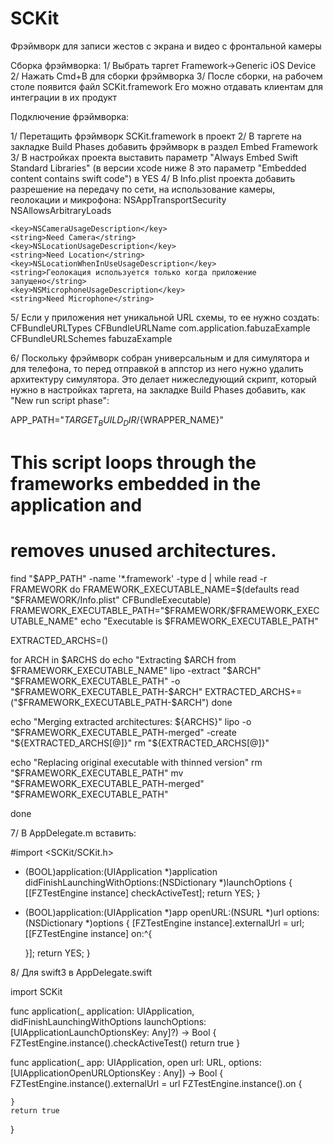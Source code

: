# SCKit

Фрэймворк для записи жестов с экрана и видео с фронтальной камеры

Сборка фрэймворка:
1/ Выбрать таргет Framework->Generic iOS Device
2/ Нажать Cmd+B для сборки фрэймворка
3/ После сборки, на рабочем столе появится файл SCKit.framework Его можно отдавать клиентам для интеграции в их продукт

Подключение фрэймворка:

1/ Перетащить фрэймворк SCKit.framework в проект
2/ В таргете на закладке Build Phases добавить фрэймворк в раздел Embed Framework
3/ В настройках проекта выставить параметр "Always Embed Swift Standard Libraries" (в версии xcode ниже 8 это параметр "Embedded content contains swift code") в YES 
4/ В Info.plist проекта добавить разрешение на передачу по сети, на использование камеры, геолокации и микрофона:
    <key>NSAppTransportSecurity</key>
    <dict>
        <key>NSAllowsArbitraryLoads</key>
        <true/>
    </dict>

    <key>NSCameraUsageDescription</key>
    <string>Need Camera</string>
    <key>NSLocationUsageDescription</key>
    <string>Need Location</string>
    <key>NSLocationWhenInUseUsageDescription</key>
    <string>Геолокация используется только когда приложение запущено</string>
    <key>NSMicrophoneUsageDescription</key>
    <string>Need Microphone</string>

5/ Если у приложения нет уникальной URL схемы, то ее нужно создать:
<key>CFBundleURLTypes</key>
<array>
    <dict>
    <key>CFBundleURLName</key>
    <string>com.application.fabuzaExample</string>
    <key>CFBundleURLSchemes</key>
    <array>
        <string>fabuzaExample</string>
    </array>
    </dict>
</array>


6/ Поскольку фрэймворк собран универсальным и для симулятора и для телефона, то перед отправкой в аппстор из него нужно удалить архитектуру симулятора. Это делает нижеследующий скрипт, который нужно в настройках таргета, на закладке Build Phases добавить, как "New run script phase":

APP_PATH="${TARGET_BUILD_DIR}/${WRAPPER_NAME}"

# This script loops through the frameworks embedded in the application and
# removes unused architectures.
find "$APP_PATH" -name '*.framework' -type d | while read -r FRAMEWORK
do
FRAMEWORK_EXECUTABLE_NAME=$(defaults read "$FRAMEWORK/Info.plist" CFBundleExecutable)
FRAMEWORK_EXECUTABLE_PATH="$FRAMEWORK/$FRAMEWORK_EXECUTABLE_NAME"
echo "Executable is $FRAMEWORK_EXECUTABLE_PATH"

EXTRACTED_ARCHS=()

for ARCH in $ARCHS
do
echo "Extracting $ARCH from $FRAMEWORK_EXECUTABLE_NAME"
lipo -extract "$ARCH" "$FRAMEWORK_EXECUTABLE_PATH" -o "$FRAMEWORK_EXECUTABLE_PATH-$ARCH"
EXTRACTED_ARCHS+=("$FRAMEWORK_EXECUTABLE_PATH-$ARCH")
done

echo "Merging extracted architectures: ${ARCHS}"
lipo -o "$FRAMEWORK_EXECUTABLE_PATH-merged" -create "${EXTRACTED_ARCHS[@]}"
rm "${EXTRACTED_ARCHS[@]}"

echo "Replacing original executable with thinned version"
rm "$FRAMEWORK_EXECUTABLE_PATH"
mv "$FRAMEWORK_EXECUTABLE_PATH-merged" "$FRAMEWORK_EXECUTABLE_PATH"

done

7/ В AppDelegate.m вставить:

#import <SCKit/SCKit.h>

- (BOOL)application:(UIApplication *)application didFinishLaunchingWithOptions:(NSDictionary *)launchOptions {
    [[FZTestEngine instance] checkActiveTest];
    return YES;
}

- (BOOL)application:(UIApplication *)app openURL:(NSURL *)url options:(NSDictionary *)options {
    [FZTestEngine instance].externalUrl = url;
    [[FZTestEngine instance] on:^{
    
    }];
    return YES;
}

8/ Для swift3 в AppDelegate.swift

import SCKit

func application(_ application: UIApplication, didFinishLaunchingWithOptions launchOptions: [UIApplicationLaunchOptionsKey: Any]?) -> Bool {
    FZTestEngine.instance().checkActiveTest()
    return true
}

func application(_ app: UIApplication, open url: URL, options: [UIApplicationOpenURLOptionsKey : Any]) -> Bool {
    FZTestEngine.instance().externalUrl = url
    FZTestEngine.instance().on {
    
    }
    return true
}

